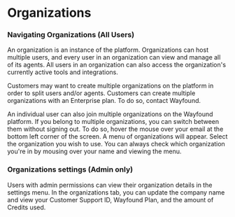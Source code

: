 # Organizations

### Navigating Organizations (All Users)

An organization is an instance of the platform. Organizations can host multiple users, and every user in an organization can view and manage all of its agents. All users in an organization can also access the organization's currently active tools and integrations.

Customers may want to create multiple organizations on the platform in order to split users and/or agents. Customers can create multiple organizations with an Enterprise plan. To do so, contact Wayfound.

An individual user can also join multiple organizations on the Wayfound platform. If you belong to multiple organizations, you can switch between them without signing out. To do so, hover the mouse over your email at the bottom left corner of the screen. A menu of organizations will appear. Select the organization you wish to use. You can always check which organization you're in by mousing over your name and viewing the menu.



### Organizations settings (Admin only)

Users with admin permissions can view their organization details in the settings menu. In the organizations tab, you can update the company name and view your Customer Support ID, Wayfound Plan, and the amount of Credits used.
